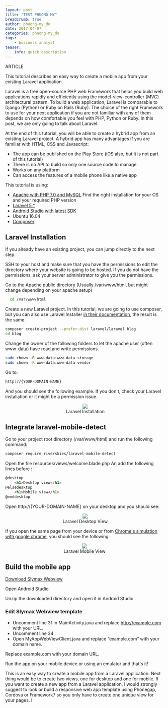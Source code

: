 ```yaml
---
layout: post
title: "TEST PHUONG MY"
breadcrumb: true
author: phuong-my_do
date: 2017-04-07
categories: phuong-my_do
tags:
    - business analyst
teaser:
    info: quick description
---
```


ARTICLE



This tutorial describes an easy way to create a mobile app from your existing Laravel application. 

Laravel is a free open-source PHP web Framework that helps you build web applications rapidly and efficiently using the model-view-controller (MVC) architectural pattern.
To build a web application, Laravel is comparable to Django (Python) or Ruby on Rails (Ruby). The choice of the right Framework to use for your next application if you are not
familiar with any of them depends on how comfortable you feel with PHP, Python or Ruby. In this post, we are only going to talk about Laravel.

At the end of this tutorial, you will be able to create a hybrid app from an existing Laravel project. A hybrid app has many advantages if you are familiar with HTML, CSS and Javascript:

* The app can be published on the Play Store (iOS also, but it is not part of this tutorial)
* There is no API to build so only one source code to manage
* Works on any platform
* Can access the features of a mobile phone like a native app

This tutorial is using:

* [Apache with PHP 7.0 and MySQL](https://www.digitalocean.com/community/tutorials/how-to-install-linux-apache-mysql-php-lamp-stack-on-ubuntu-16-04) Find the right installation for your OS and your required PHP version
* [Laravel 5.*](https://laravel.com/docs/5.4/installation)
* [Android Studio with latest SDK](https://developer.android.com/studio/index.html)
* Ubuntu 16.04
* [Composer](https://bappa.info/2016/05/07/install-composer-in-ubuntu-16-04/)

## Laravel Installation
If you already have an existing project, you can jump directly to the next step.

SSH to your host and make sure that you have the permissions to edit the directory where your website is going to be hosted. If you do not have the permissions,
ask your server administrator to give you the permissions.

Go to the Apache public directory (Usually /var/www/html, but might change depending on your apache setup)

~~~BASH
  cd /var/www/html
~~~

Create a new Laravel project. In this tutorial, we are going to use composer, but you can also use Laravel Installer [in their documentation](https://laravel.com/docs/5.4/installation#installing-laravel), the result is the same.

~~~BASH
composer create-project --prefer-dist laravel/laravel blog
cd blog
~~~

Change the owner of the following folders to let the apache user (often www-data) have read and write permissions.

~~~BASH
sudo chown –R www-data:www-data storage
sudo chown -R www-data:www-data vendor
~~~

Go to:

~~~BASH
http://{YOUR-DOMAIN-NAME}
~~~

And you should see the following example. If you don't, check your Laravel installation or it might be a permission issue.

<center>
  <figure style="width: 85%;">
      <img src="{{site.urlimg}}/brice_aminou/laravel_mobile/laravel_install.png"/>
      <figcaption>Laravel Installation</figcaption>
  </figure>
</center>

## Integrate laravel-mobile-detect

Go to your project root directory (/var/www/html) and run the following command:

~~~BASH
composer require riverskies/laravel-mobile-detect
~~~

Open the file resources/views/welcome.blade.php
An add the following lines before <!DOCTYPE html>:

~~~html
@desktop 
	<h1>Desktop view</h1>
@elsedesktop
	<h1>Mobile view</h1>
@enddesktop
~~~

Open http://{YOUR-DOMAIN-NAME} on your desktop and you should see:

<center>
  <figure style="width: 85%;">
      <img src="{{site.urlimg}}/brice_aminou/laravel_mobile/laravel_desktop.png"/>
      <figcaption>Laravel Desktop View</figcaption>
  </figure>
</center>

If you open the same page from your device or from [Chrome's simulation with google chrome](https://developers.google.com/web/tools/chrome-devtools/device-mode/),
you should see the following:

<center>
  <figure style="width: 50%;">
      <img src="{{site.urlimg}}/brice_aminou/laravel_mobile/laravel_mobile.png"/>
      <figcaption>Laravel Mobile View</figcaption>
  </figure>
</center>

## Build the mobile app

[Download Slymax Webview](https://github.com/slymax/webview/archive/master.zip)

Open Android Studio

Unzip the downloaded directory and open it in Android Studio

### Edit Slymax Webview template

* Uncomment line 31 in MainActivity.java and replace http://example.com with your URL.
* Uncomment line 34
* Open MyAppWebViewClient.java and replace “example.com” with your domain name.

Replace example.com with your domain URL.

Run the app on your mobile device or using an emulator and that's it!

This is an easy way to create a mobile app from a Laravel application. Next thing would be to create two views, one for desktop and one for mobile. If you
want to create a new app from a Laravel application, I would strongly suggest to look or build a responsive web app template using Phonegap, Cordova or Framework7
so you only have to create one unique view for your pages.
I